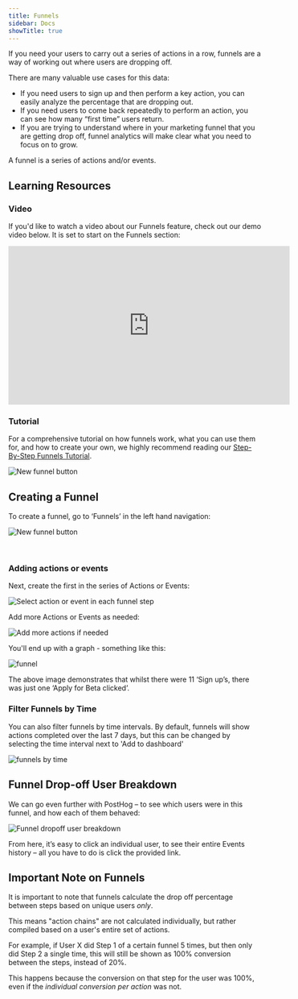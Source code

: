 ```yaml
---
title: Funnels
sidebar: Docs
showTitle: true
---
```


If you need your users to carry out a series of actions in a row, funnels are a way of working out where users are dropping off.

There are many valuable use cases for this data:

* If you need users to sign up and then perform a key action, you can easily analyze the percentage that are dropping out.
* If you need users to come back repeatedly to perform an action, you can see how many “first time” users return.
* If you are trying to understand where in your marketing funnel that you are getting drop off, funnel analytics will make clear what you need to focus on to grow.
 
A funnel is a series of actions and/or events.

## Learning Resources

### Video

If you'd like to watch a video about our Funnels feature, check out our demo video below. It is set to start on the Funnels section:

<iframe width="560" height="315" src="https://www.youtube.com/embed/aUILrrrlu50?start=515" frameborder="0" allow="accelerometer; autoplay; clipboard-write; encrypted-media; gyroscope; picture-in-picture" allowfullscreen></iframe>

### Tutorial

For a comprehensive tutorial on how funnels work, what you can use them for, and how to create your own, we highly recommend reading our [Step-By-Step Funnels Tutorial](/docs/tutorials/funnels).

![New funnel button](../../images/tutorials/banners/funnels.png)

## Creating a Funnel

To create a funnel, go to ‘Funnels’ in the left hand navigation:

![New funnel button](../../images/features/funnels/funnels-page.png)

<br>

### Adding actions or events

Next, create the first in the series of Actions or Events:

![Select action or event in each funnel step](../../images/04/actionsevetnsfunnels.gif)
<br>

Add more Actions or Events as needed:

![Add more actions if needed](../../images/04/Posthog-12.png)
<br>

You'll end up with a graph - something like this:

![funnel](../../images/02/Screenshot-2020-02-09-at-20.57.07.png)
<br>

The above image demonstrates that whilst there were 11 ‘Sign up’s, there was just one ‘Apply for Beta clicked’.
<br>

### Filter Funnels by Time

You can also filter funnels by time intervals. By default, funnels will show actions completed over the last 7 days, but this can be changed by selecting the time interval next to 'Add to dashboard'

![funnels by time](../../images/04/funnels-by-time.gif)
<br>

## Funnel Drop-off User Breakdown

We can go even further with PostHog – to see which users were in this funnel, and how each of them behaved:

![Funnel dropoff user breakdown](../../images/02/Screenshot-2020-02-09-at-21.00.26.png)

From here, it’s easy to click an individual user, to see their entire Events history – all you have to do is click the provided link.

## Important Note on Funnels

It is important to note that funnels calculate the drop off percentage between steps based on unique users *only*.

This means "action chains" are not calculated individually, but rather compiled based on a user's entire set of actions.

For example, if User X did Step 1 of a certain funnel 5 times, but then only did Step 2 a single time, this will still be shown as 100% conversion between the steps, instead of 20%. 

This happens because the conversion on that step for the user was 100%, even if the *individual conversion per action* was not.

